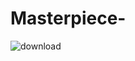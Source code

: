 # Masterpiece-

![download](https://github.com/user-attachments/assets/975ada40-0fb6-498d-adc6-4149e90750b6)

